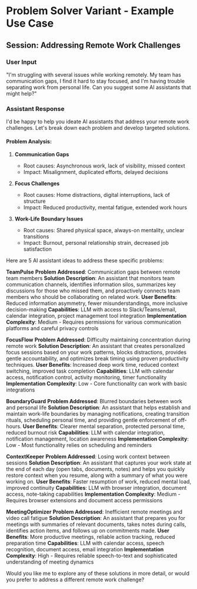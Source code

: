 # Problem Solver Variant - Example Use Case

## Session: Addressing Remote Work Challenges

### User Input
"I'm struggling with several issues while working remotely. My team has communication gaps, I find it hard to stay focused, and I'm having trouble separating work from personal life. Can you suggest some AI assistants that might help?"

### Assistant Response

I'd be happy to help you ideate AI assistants that address your remote work challenges. Let's break down each problem and develop targeted solutions.

#### Problem Analysis:

1. **Communication Gaps**
   - Root causes: Asynchronous work, lack of visibility, missed context
   - Impact: Misalignment, duplicated efforts, delayed decisions

2. **Focus Challenges**
   - Root causes: Home distractions, digital interruptions, lack of structure
   - Impact: Reduced productivity, mental fatigue, extended work hours

3. **Work-Life Boundary Issues**
   - Root causes: Shared physical space, always-on mentality, unclear transitions
   - Impact: Burnout, personal relationship strain, decreased job satisfaction

Here are 5 AI assistant ideas to address these specific problems:

**TeamPulse**
**Problem Addressed**: Communication gaps between remote team members
**Solution Description**: An assistant that monitors team communication channels, identifies information silos, summarizes key discussions for those who missed them, and proactively connects team members who should be collaborating on related work.
**User Benefits**: Reduced information asymmetry, fewer misunderstandings, more inclusive decision-making
**Capabilities**: LLM with access to Slack/Teams/email, calendar integration, project management tool integration
**Implementation Complexity**: Medium - Requires permissions for various communication platforms and careful privacy controls

**FocusFlow**
**Problem Addressed**: Difficulty maintaining concentration during remote work
**Solution Description**: An assistant that creates personalized focus sessions based on your work patterns, blocks distractions, provides gentle accountability, and optimizes break timing using proven productivity techniques.
**User Benefits**: Increased deep work time, reduced context switching, improved task completion
**Capabilities**: LLM with calendar access, notification control, activity monitoring, timer functionality
**Implementation Complexity**: Low - Core functionality can work with basic integrations

**BoundaryGuard**
**Problem Addressed**: Blurred boundaries between work and personal life
**Solution Description**: An assistant that helps establish and maintain work-life boundaries by managing notifications, creating transition rituals, scheduling personal time, and providing gentle enforcement of off-hours.
**User Benefits**: Clearer mental separation, protected personal time, reduced burnout risk
**Capabilities**: LLM with calendar integration, notification management, location awareness
**Implementation Complexity**: Low - Most functionality relies on scheduling and reminders

**ContextKeeper**
**Problem Addressed**: Losing work context between sessions
**Solution Description**: An assistant that captures your work state at the end of each day (open tabs, documents, notes) and helps you quickly restore context when you resume, along with a summary of what you were working on.
**User Benefits**: Faster resumption of work, reduced mental load, improved continuity
**Capabilities**: LLM with browser integration, document access, note-taking capabilities
**Implementation Complexity**: Medium - Requires browser extensions and document access permissions

**MeetingOptimizer**
**Problem Addressed**: Inefficient remote meetings and video call fatigue
**Solution Description**: An assistant that prepares you for meetings with summaries of relevant documents, takes notes during calls, identifies action items, and follows up on commitments made.
**User Benefits**: More productive meetings, reliable action tracking, reduced preparation time
**Capabilities**: LLM with calendar access, speech recognition, document access, email integration
**Implementation Complexity**: High - Requires reliable speech-to-text and sophisticated understanding of meeting dynamics

Would you like me to explore any of these solutions in more detail, or would you prefer to address a different remote work challenge?
